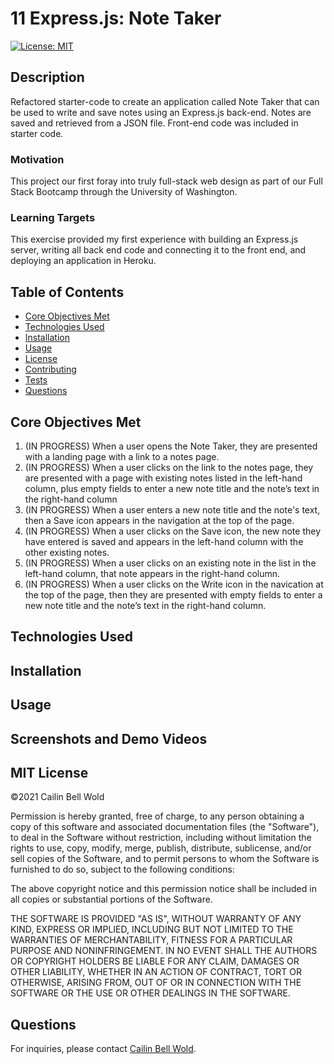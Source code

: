 # 11 Express.js: Note Taker

[![License: MIT](https://img.shields.io/github/license/CailinBellWold/Team-Profile-Generator?style=plastic)](https://opensource.org/licenses/MIT)

## Description 

Refactored starter-code to create an application called Note Taker that can be used to write and save notes using an Express.js back-end. Notes are saved and retrieved from a JSON file. Front-end code was included in starter code.  

### Motivation
This project our first foray into truly full-stack web design as part of our Full Stack Bootcamp through the University of Washington. 

### Learning Targets
This exercise provided my first experience with building an Express.js server, writing all back end code and connecting it to the front end, and deploying an application in Heroku.

## Table of Contents
- [Core Objectives Met](#Core)
- [Technologies Used](#Technologies)
- [Installation](#Installation)
- [Usage](#Usage)
- [License](#MIT)
- [Contributing](#Contributing)
- [Tests](#Tests)
- [Questions](#Questions)

## Core Objectives Met

1. (IN PROGRESS) When a user opens the Note Taker, they are presented with a landing page with a link to a notes page. 
2. (IN PROGRESS) When a user clicks on the link to the notes page, they are presented with a page with existing notes listed in the left-hand column, plus empty fields to enter a new note title and the note’s text in the right-hand column
3. (IN PROGRESS) When a user enters a new note title and the note's text, then a Save icon appears in the navigation at the top of the page.
4. (IN PROGRESS) When a user clicks on the Save icon, the new note they have entered is saved and appears in the left-hand column with the other existing notes.
5. (IN PROGRESS) When a user clicks on an existing note in the list in the left-hand column, that note appears in the right-hand column.
6. (IN PROGRESS) When a user clicks on the Write icon in the navication at the top of the page, then they are presented with empty fields to enter a new note title and the note’s text in the right-hand column. 

## Technologies Used
<!-- - JavaScript
- Node.js
- Shields.io
- Jestjs.io
- [NPM Inquirer Package](https://www.npmjs.com/package/inquirer)
- [NPM FS Package](https://www.npmjs.com/package/fs)
- [NPM Colors Package](https://www.npmjs.com/package/colors) -->

## Installation

<!-- 1. Clone this Team-Profile-Generator repo to your machine.
2. Open the repo in your terminal.
3. Run ```npm init```
4. Run ```npm install``` -->

## Usage

<!-- 1. Open Team-Profile-Generator (now stored on your machine) in your terminal.
2. Run ``` node index.js ```
2. You will be prompted to answer questions about your team. Answer each question.
3. Your My-Team.html file will write to the output folder.  -->

## Screenshots and Demo Videos 

<!-- [VIDEO LINK | Full Application Demonstration](https://youtu.be/kuflGg4qf1A)  <br /> 
DESCRIPTION: *Running tests, then creating a My-Team HTML file by following the in-terminal prompts. Verifying that the My-Team file is created and meets project requirements.*


SCREENSHOT | *Demo console*

![My-Team Console screenshot.](./images/My_Team_Console_Screenshot.PNG)

SCREENSHOT | *Demo My Team HTML file* 

![My-Team.html output screenshot.](./images/My_Team_HTML_Screenshot.png) -->

## MIT License
&copy;2021 Cailin Bell Wold

Permission is hereby granted, free of charge, to any person obtaining a copy
of this software and associated documentation files (the "Software"), to deal
in the Software without restriction, including without limitation the rights
to use, copy, modify, merge, publish, distribute, sublicense, and/or sell
copies of the Software, and to permit persons to whom the Software is
furnished to do so, subject to the following conditions:

The above copyright notice and this permission notice shall be included in all
copies or substantial portions of the Software.

THE SOFTWARE IS PROVIDED "AS IS", WITHOUT WARRANTY OF ANY KIND, EXPRESS OR
IMPLIED, INCLUDING BUT NOT LIMITED TO THE WARRANTIES OF MERCHANTABILITY,
FITNESS FOR A PARTICULAR PURPOSE AND NONINFRINGEMENT. IN NO EVENT SHALL THE
AUTHORS OR COPYRIGHT HOLDERS BE LIABLE FOR ANY CLAIM, DAMAGES OR OTHER
LIABILITY, WHETHER IN AN ACTION OF CONTRACT, TORT OR OTHERWISE, ARISING FROM,
OUT OF OR IN CONNECTION WITH THE SOFTWARE OR THE USE OR OTHER DEALINGS IN THE
SOFTWARE.

## Questions
For inquiries, please contact [Cailin Bell Wold](https://github.com/CailinBellWold).
